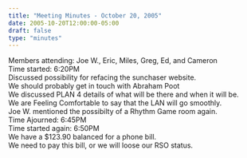 ```yaml
---
title: "Meeting Minutes - October 20, 2005"
date: 2005-10-20T12:00:00-05:00
draft: false
type: "minutes"
---
```


Members attending: Joe W., Eric, Miles, Greg, Ed, and Cameron<br>
Time started: 6:20PM<br>
Discussed possibility for refacing the sunchaser website.<br>
We should probably get in touch with Abraham Poot<br>
We discussed PLAN 4 details of what will be there and when it will be.<br>
We are Feeling Comfortable to say that the LAN will go smoothly.<br>
Joe W. mentioned the possibilty of a Rhythm Game room again.<br>
Time Ajourned: 6:45PM<br>
Time started again: 6:50PM<br>
We have a $123.90 balanced for a phone bill.<br>
We need to pay this bill, or we will loose our RSO status.<br>

